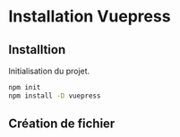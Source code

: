 # Installation Vuepress 

## Installtion

Initialisation du projet.

```bash
npm init
npm install -D vuepress
```

## Création de fichier 
